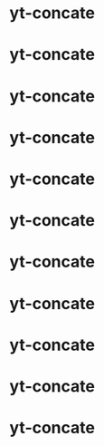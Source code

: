 # yt-concate
# yt-concate
# yt-concate
# yt-concate
# yt-concate
# yt-concate
# yt-concate
# yt-concate
# yt-concate
# yt-concate
# yt-concate
